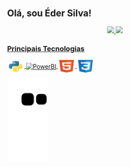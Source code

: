 ## Olá, sou Éder Silva!

<div align="center">
  <a href="https://github.com/edertsilva">
  <img height="160em" src="https://github-readme-stats.vercel.app/api?username=edertsilva&show_icons=true&theme=dracula&include_all_commits=true&count_private=true"/>
  <img height="160em" src="https://github-readme-stats.vercel.app/api/top-langs/?username=edertsilva&layout=compact&langs_count=5&theme=dracula"/>
</div>
<div aling="left"><h3>Principais Tecnologias</h3></div>
<div style="display: inline_block">
  <img align="center" alt="Python" height="30" width="40" src="https://raw.githubusercontent.com/devicons/devicon/master/icons/python/python-original.svg">
  <img align="center" alt="PowerBI" height="30" width="40" src="https://cdn-dynmedia-1.microsoft.com/is/image/microsoftcorp/Hero_BPI_icon1?resMode=sharp2&op_usm=1.5,0.65,15,0&wid=96&hei=96&qlt=100&fmt=png-alpha&fit=constrain">
  <img align="center" alt="HTML" height="30" width="40" src="https://raw.githubusercontent.com/devicons/devicon/master/icons/html5/html5-original.svg">
  <img align="center" alt="CSS" height="30" width="40" src="https://raw.githubusercontent.com/devicons/devicon/master/icons/css3/css3-original.svg">
  <br>
  
 ![Snake animation](https://github.com/edertsilva/edertsilva/blob/output/github-contribution-grid-snake.svg)
 
</div>
